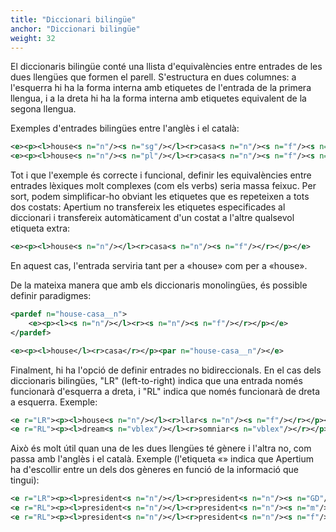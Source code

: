 ```yaml
---
title: "Diccionari bilingüe"
anchor: "Diccionari bilingüe"
weight: 32
---
```

El diccionaris bilingüe conté una llista d'equivalències entre entrades de les dues llengües que formen el parell. S'estructura en dues columnes: a l'esquerra hi ha la forma interna amb etiquetes de l'entrada de la primera llengua, i a la dreta hi ha la forma interna amb etiquetes equivalent de la segona llengua.

Exemples d'entrades bilingües entre l'anglès i el català:

```xml
<e><p><l>house<s n="n"/><s n="sg"/></l><r>casa<s n="n"/><s n="f"/><s n="sg"/></r></p></e>
<e><p><l>house<s n="n"/><s n="pl"/></l><r>casa<s n="n"/><s n="f"/><s n="pl"/></r></p></e>
```

Tot i que l'exemple és correcte i funcional, definir les equivalències entre entrades lèxiques molt complexes (com els verbs) seria massa feixuc. Per sort, podem simplificar-ho obviant les etiquetes que es repeteixen a tots dos costats: Apertium no transfereix les etiquetes especificades al diccionari i transfereix automàticament d'un costat a l'altre qualsevol etiqueta extra:

```xml
<e><p><l>house<s n="n"/></l><r>casa<s n="n"/><s n="f"/></r></p></e>
``` 

En aquest cas, l'entrada serviria tant per a «house<n><sg>» com per a «house<n><pl>».

De la mateixa manera que amb els diccionaris monolingües, és possible definir paradigmes:

```xml
<pardef n="house-casa__n">
    <e><p><l><s n="n"/></l><r><s n="n"/><s n="f"/></r></p></e>
</pardef>

<e><p><l>house</l><r>casa</r></p><par n="house-casa__n"/></e>
```

Finalment, hi ha l'opció de definir entrades no bidireccionals. En el cas dels diccionaris bilingües, "LR" (left-to-right) indica que una entrada només funcionarà d'esquerra a dreta, i "RL" indica que només funcionarà de dreta a esquerra. Exemple:

```xml
<e r="LR"><p><l>house<s n="n"/></l><r>llar<s n="n"/><s n="f"/></r></p></e>
<e r="RL"><p><l>dream<s n="vblex"/></l><r>somniar<s n="vblex"/></r></p></e>
```

Això és molt útil quan una de les dues llengües té gènere i l'altra no, com passa amb l'anglès i el català. Exemple (l'etiqueta «<GD>» indica que Apertium ha d'escollir entre un dels dos gèneres en funció de la informació que tingui):

```xml
<e r="LR"><p><l>president<s n="n"/></l><r>president<s n="n"/><s n="GD"/></r></p></e>
<e r="RL"><p><l>president<s n="n"/></l><r>president<s n="n"/><s n="m"/></r></p></e>
<e r="RL"><p><l>president<s n="n"/></l><r>president<s n="n"/><s n="f"/></r></p></e>
```

